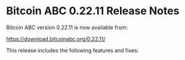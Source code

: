 # Bitcoin ABC 0.22.11 Release Notes

Bitcoin ABC version 0.22.11 is now available from:

  <https://download.bitcoinabc.org/0.22.11/>

This release includes the following features and fixes:
